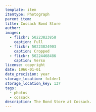 ```yaml
---
template: item
itemtype: Photograph
parent_item: 
title: Cossack Bond Store
author: 
images:
  - flickr: 50223823858
    caption: Full
  - flickr: 50223824903
    caption: Cropped
  - flickr: 50224468486
    caption: Verso
license: copyright
date: 1966-01-01
date_precision: year
storage_location: folder1
storage_location_key: 137
tags:
  - photos
  - cossack
description: The Bond Store at Cossack.
---
```

